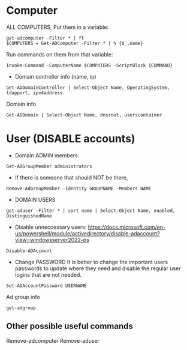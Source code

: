# Computer
ALL COMPUTERS, Put them in a variable:
```
get-adcomputer -Filter * | ft
$COMPUTERS = Get-ADComputer -Filter * | % {$_.name} 
```
Run commands on them from that variable:
```
Invoke-Command -ComputerName $COMPUTERS -ScriptBlock {COMMAND}
```

* Domain controller info (name, ip)
```
Get-ADDomainController | Select-Object Name, OperatingSystem, ldapport, ipv4address
```
Domain info
```
Get-ADDomain | Select-Object Name, dnsroot, userscontainer
```

# User (DISABLE accounts)
* Domain ADMIN members:
```
Get-ADGroupMember administrators
```
* If there is someone that should NOT be there,
```
Remove-AdGroupMember -Identity GROUPNAME -Members NAME
```
* DOMAIN USERS 
```
get-aduser -Filter * | sort name | Select-Object Name, enabled, DistinguishedName
```
* Disable unneccessary users:
https://docs.microsoft.com/en-us/powershell/module/activedirectory/disable-adaccount?view=windowsserver2022-ps
```
Disable-ADAccount
```
* Change PASSWORD
It is better to change the important users passwords to update where they need and disable the regular user logins that are not needed. 
```
Set-ADAccountPassword USERNAME
```

Ad group info
```
get-adgroup
```



## Other possible useful commands
Remove-adcomputer
Remove-aduser
